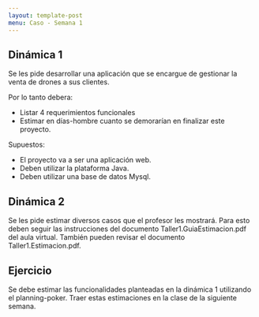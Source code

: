 ```yaml
---
layout: template-post
menu: Caso - Semana 1
---
```

## Dinámica 1

Se les pide desarrollar una aplicación que se encargue de gestionar la venta de drones
a sus clientes.

Por lo tanto debera:

 * Listar 4 requerimientos funcionales
 * Estimar en días-hombre cuanto se demorarían en finalizar este proyecto.

Supuestos:

 * El proyecto va a ser una aplicación web.
 * Deben utilizar la plataforma Java.
 * Deben utilizar una base de datos Mysql.

## Dinámica 2

Se les pide estimar diversos casos que el profesor les mostrará. Para esto deben
seguir las instrucciones del documento Taller1.GuiaEstimacion.pdf del aula virtual.
También pueden revisar el documento Taller1.Estimacion.pdf.

## Ejercicio

Se debe estimar las funcionalidades planteadas en la dinámica 1 utilizando el
planning-poker. Traer estas estimaciones en la clase de la siguiente semana.
